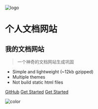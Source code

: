 
![logo](_media/icon.svg)
# 个人文档网站
## 我的文档网站
> 一个神奇的文档网站生成巩固

* Simple and lightweight (~12kb gzipped)
* Multiple themes
* Not build static html files

[GitHub](https://github.com/docsifyjs/docsify/)
[Get Started](#quick-start)
[Get Started](#quick-start)

![color](#ffffff)
